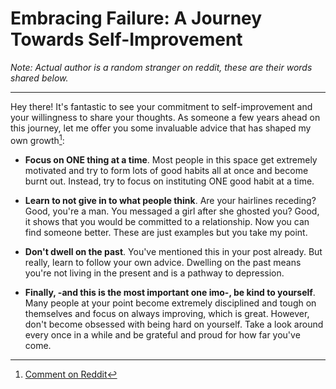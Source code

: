 # Embracing Failure: A Journey Towards Self-Improvement

*Note: Actual author is a random stranger on reddit, these are their words shared below.*

---

Hey there! It's fantastic to see your commitment to self-improvement and your willingness to share your thoughts. As someone a few years ahead on this journey, let me offer you some invaluable advice that has shaped my own growth[^1]:

- **Focus on ONE thing at a time**. Most people in this space get extremely motivated and try to form lots of good habits all at once and become burnt out. Instead, try to focus on instituting ONE good habit at a time.

- **Learn to not give in to what people think**. Are your hairlines receding? Good, you're a man. You messaged a girl after she ghosted you? Good, it shows that you would be committed to a relationship. Now you can find someone better. These are just examples but you take my point.

- **Don't dwell on the past**. You've mentioned this in your post already. But really, learn to follow your own advice. Dwelling on the past means you're not living in the present and is a pathway to depression.

- **Finally, -and this is the most important one imo-, be kind to yourself**. Many people at your point become extremely disciplined and tough on themselves and focus on always improving, which is great. However, don't become obsessed with being hard on yourself. Take a look around every once in a while and be grateful and proud for how far you've come.

[^1]: [Comment on Reddit](https://www.reddit.com/r/selfimprovement/comments/10t2r8m/comment/j74zodu/?utm_source=share&utm_medium=web2x&context=3)
